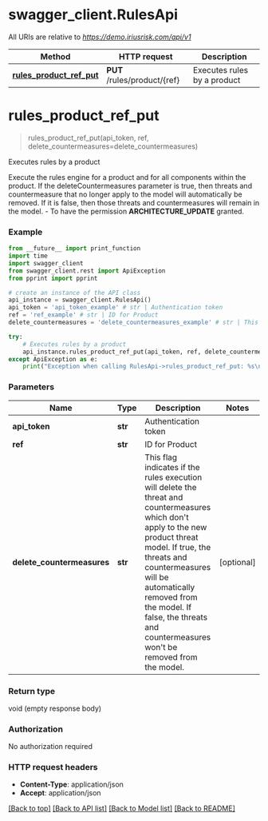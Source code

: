 # swagger_client.RulesApi

All URIs are relative to *https://demo.iriusrisk.com/api/v1*

Method | HTTP request | Description
------------- | ------------- | -------------
[**rules_product_ref_put**](RulesApi.md#rules_product_ref_put) | **PUT** /rules/product/{ref} | Executes rules by a product


# **rules_product_ref_put**
> rules_product_ref_put(api_token, ref, delete_countermeasures=delete_countermeasures)

Executes rules by a product

Execute the rules engine for a product and for all components within the product.  If the deleteCountermeasures parameter is true, then threats and countermeasure that no longer apply to the model will automatically be removed.  If it is false, then those threats and countermeasures will remain in the model.   - To have the permission **ARCHITECTURE_UPDATE** granted. 

### Example
```python
from __future__ import print_function
import time
import swagger_client
from swagger_client.rest import ApiException
from pprint import pprint

# create an instance of the API class
api_instance = swagger_client.RulesApi()
api_token = 'api_token_example' # str | Authentication token
ref = 'ref_example' # str | ID for Product
delete_countermeasures = 'delete_countermeasures_example' # str | This flag indicates if the rules execution will delete the threat and countermeasures which don't apply to the new product threat model. If true, the threats and countermeasures will be automatically removed from the model. If false, the threats and countermeasures won't be removed from the model. (optional)

try:
    # Executes rules by a product
    api_instance.rules_product_ref_put(api_token, ref, delete_countermeasures=delete_countermeasures)
except ApiException as e:
    print("Exception when calling RulesApi->rules_product_ref_put: %s\n" % e)
```

### Parameters

Name | Type | Description  | Notes
------------- | ------------- | ------------- | -------------
 **api_token** | **str**| Authentication token | 
 **ref** | **str**| ID for Product | 
 **delete_countermeasures** | **str**| This flag indicates if the rules execution will delete the threat and countermeasures which don&#39;t apply to the new product threat model. If true, the threats and countermeasures will be automatically removed from the model. If false, the threats and countermeasures won&#39;t be removed from the model. | [optional] 

### Return type

void (empty response body)

### Authorization

No authorization required

### HTTP request headers

 - **Content-Type**: application/json
 - **Accept**: application/json

[[Back to top]](#) [[Back to API list]](../README.md#documentation-for-api-endpoints) [[Back to Model list]](../README.md#documentation-for-models) [[Back to README]](../README.md)

